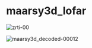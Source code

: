 # maarsy3d_lofar

![zrti-00](https://github.com/jvierine/maarsy3d_lofar/assets/16102494/1aca5445-bbd1-46b6-9c0b-bdf80b20b3ce)


![maarsy3d_decoded-00012](https://github.com/jvierine/maarsy3d_lofar/assets/16102494/1032a640-f63a-447d-a7b0-704727108089)
